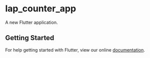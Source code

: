 # lap_counter_app

A new Flutter application.

## Getting Started

For help getting started with Flutter, view our online
[documentation](https://flutter.io/).
